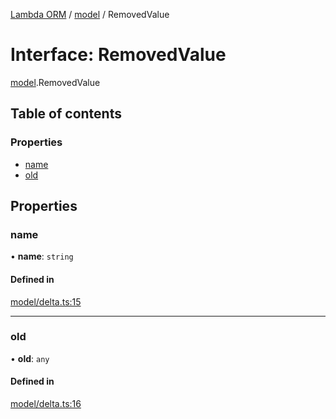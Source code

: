 [Lambda ORM](../README.md) / [model](../modules/model.md) / RemovedValue

# Interface: RemovedValue

[model](../modules/model.md).RemovedValue

## Table of contents

### Properties

- [name](model.RemovedValue.md#name)
- [old](model.RemovedValue.md#old)

## Properties

### name

• **name**: `string`

#### Defined in

[model/delta.ts:15](https://github.com/FlavioLionelRita/lambda-orm/blob/5fe00b8/src/orm/model/delta.ts#L15)

___

### old

• **old**: `any`

#### Defined in

[model/delta.ts:16](https://github.com/FlavioLionelRita/lambda-orm/blob/5fe00b8/src/orm/model/delta.ts#L16)
